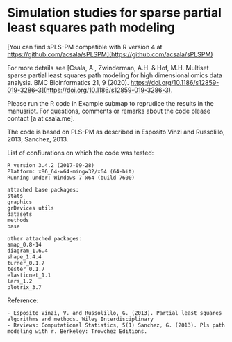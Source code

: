 # Simulation studies for sparse partial least squares path modeling 

[You can find sPLS-PM compatible with R version 4 at https://github.com/acsala/sPLSPM](https://github.com/acsala/sPLSPM)

For more details see [Csala, A., Zwinderman, A.H. & Hof, M.H. Multiset sparse partial least squares path modeling for high dimensional omics data analysis. BMC Bioinformatics 21, 9 (2020). https://doi.org/10.1186/s12859-019-3286-3](https://doi.org/10.1186/s12859-019-3286-3).


Please run the R code in Example submap to reprudice the results in the manusript. For questions, comments or remarks about the code please contact [a at csala.me].

The code is based on PLS-PM as described in Esposito Vinzi and Russolillo, 2013; Sanchez, 2013.

List of confiurations on which the code was tested:

	R version 3.4.2 (2017-09-28)
	Platform: x86_64-w64-mingw32/x64 (64-bit)
	Running under: Windows 7 x64 (build 7600)

	attached base packages:
	stats     
	graphics  
	grDevices utils     
	datasets  
	methods   
	base     

	other attached packages:
	amap_0.8-14    
	diagram_1.6.4  
	shape_1.4.4    
	turner_0.1.7   
	tester_0.1.7   
	elasticnet_1.1 
	lars_1.2
	plotrix_3.7 


Reference:

 	- Esposito Vinzi, V. and Russolillo, G. (2013). Partial least squares algorithms and methods. Wiley Interdisciplinary
	- Reviews: Computational Statistics, 5(1) Sanchez, G. (2013). Pls path modeling with r. Berkeley: Trowchez Editions.

